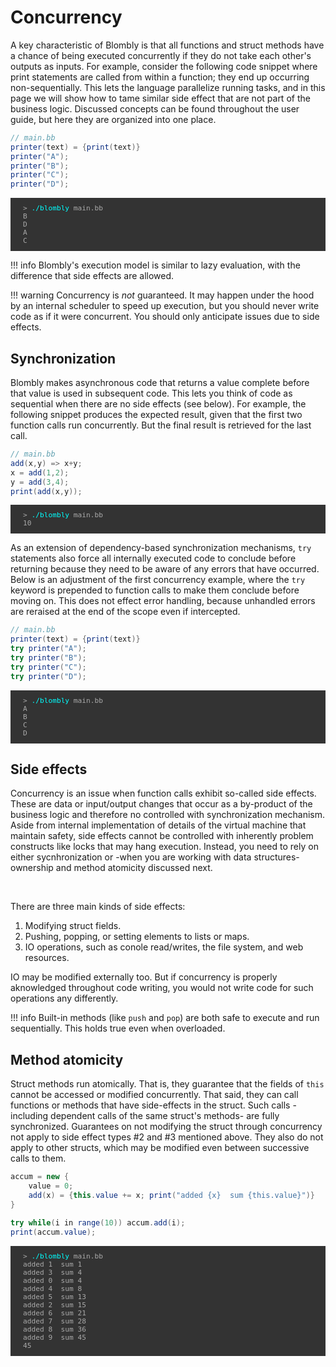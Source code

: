 # Concurrency

A key characteristic of Blombly is that all functions and struct methods have a chance 
of being executed concurrently if they do not take each other's outputs as inputs. 
For example, consider the following code snippet
where print statements are called from within a function; they end up occurring
non-sequentially. This lets the language parallelize running tasks, 
and in this page we will show how to tame similar side effect that are not part of
the business logic. Discussed concepts can be found throughout the user guide, but here
they are organized into one place.


```java
// main.bb
printer(text) = {print(text)}
printer("A");
printer("B");
printer("C");
printer("D");
```

<pre style="font-size: 80%;background-color: #333; color: #AAA; padding: 10px 20px;">
> <span style="color: cyan;">./blombly</span> main.bb
B 
D 
A 
C 
</pre>


!!! info
    Blombly's execution model is similar to lazy evaluation, with the difference that side
    effects are allowed.

!!! warning
    Concurrency is *not* guaranteed. It may happen under the hood by an internal scheduler
    to speed up execution, but you should never write code as if it were concurrent.
    You should only anticipate issues due to side effects.

## Synchronization

Blombly makes asynchronous code that returns a value
complete before that value is used in subsequent code. This lets you think of code as sequential
when there are no side effects (see below). For example, the following snippet
produces the expected result, given that the first two function calls run concurrently.
But the final result is retrieved for the last call.

```java
// main.bb
add(x,y) => x+y;
x = add(1,2);
y = add(3,4);
print(add(x,y));
```

<pre style="font-size: 80%;background-color: #333; color: #AAA; padding: 10px 20px;">
> <span style="color: cyan;">./blombly</span> main.bb
10
</pre>

As an extension of dependency-based synchronization mechanisms, `try` statements also
force all internally executed code to conclude before returning because they need to
be aware of any errors that have occurred. Below is an adjustment of the first concurrency
example, where the `try` keyword is prepended to function calls to make them conclude
before moving on. 
This does not effect error handling, because unhandled errors are reraised at the end
of the scope even if intercepted.

```java
// main.bb
printer(text) = {print(text)}
try printer("A");
try printer("B");
try printer("C");
try printer("D");
```

<pre style="font-size: 80%;background-color: #333; color: #AAA; padding: 10px 20px;">
> <span style="color: cyan;">./blombly</span> main.bb
A
B
C
D
</pre>



## Side effects

Concurrency is an issue when function calls exhibit so-called side effects.
These are data or input/output changes that occur as a by-product of the business logic
and therefore no controlled with synchronization mechanism. Aside from internal 
implementation of details of the virtual machine that maintain safety, side effects
cannot be controlled with inherently problem constructs like locks that may hang
execution. Instead, you need to rely on either sycnhronization or -when you are working
with data structures- ownership and method atomicity discussed next.

<br>

There are three main kinds of side effects:

1. Modifying struct fields.
2. Pushing, popping, or setting elements to lists or maps.
3. IO operations, such as conole read/writes, the file system, and web resources. 

IO may be modified externally too. But if concurrency is properly aknowledged throughout
code writing, you would not write code for such operations any differently.

!!! info
    Built-in methods (like `push` and `pop`) are both safe to execute and run
    sequentially. This holds true even when overloaded.


## Method atomicity

Struct methods run atomically. That is, they guarantee that the fields of `this` cannot be accessed or 
modified concurrently. That said, they can call functions or methods that have side-effects
in the struct. Such calls -including dependent calls of the same struct's methods- are fully synchronized. 
Guarantees on not modifying the
struct through concurrency not apply to side effect types #2 and #3 mentioned above.
They also do not apply to other structs, which may be modified even between successive calls to them.

```java
accum = new {
    value = 0;
    add(x) = {this.value += x; print("added {x}  sum {this.value}")}
}

try while(i in range(10)) accum.add(i);
print(accum.value);
```

<pre style="font-size: 80%;background-color: #333; color: #AAA; padding: 10px 20px;">
> <span style="color: cyan;">./blombly</span> main.bb
added 1  sum 1 
added 3  sum 4 
added 0  sum 4 
added 4  sum 8 
added 5  sum 13 
added 2  sum 15 
added 6  sum 21 
added 7  sum 28 
added 8  sum 36 
added 9  sum 45 
45 
</pre>

